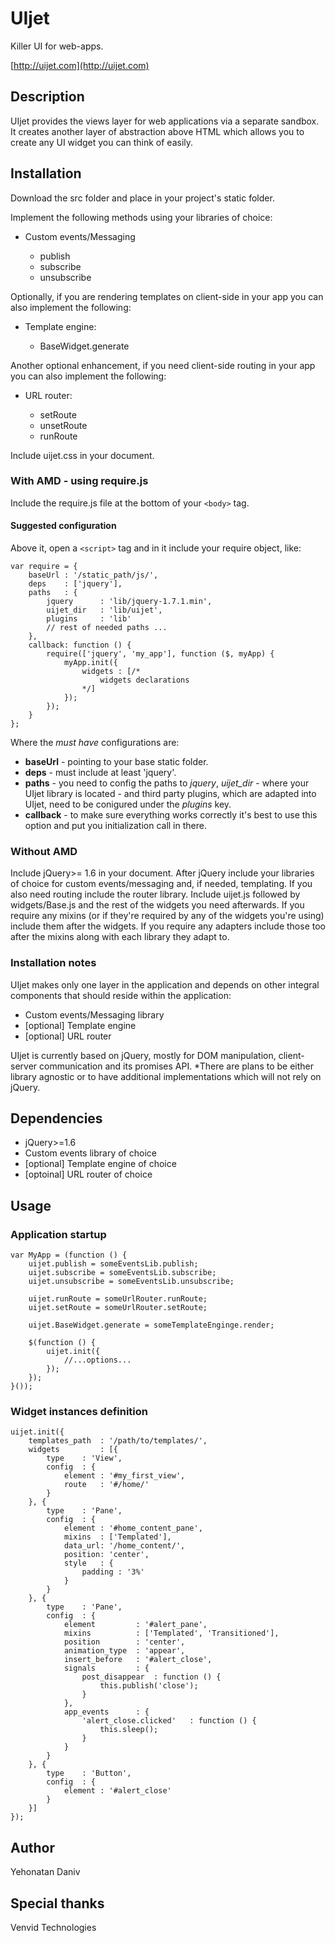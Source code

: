 # UIjet

Killer UI for web-apps.

[http://uijet.com](http://uijet.com)

## Description

UIjet provides the views layer for web applications via a separate sandbox.
It creates another layer of abstraction above HTML which allows you to create any UI widget you can think of
easily.

## Installation

Download the src folder and place in your project's static folder.

Implement the following methods using your libraries of choice:

* Custom events/Messaging

    * publish
    * subscribe
    * unsubscribe

Optionally, if you are rendering templates on client-side in your app you can also implement the following:

* Template engine:

    * BaseWidget.generate

Another optional enhancement, if you need client-side routing in your app you can also implement the following:

* URL router:

    * setRoute
    * unsetRoute
    * runRoute

Include uijet.css in your document.

### With AMD - using require.js

Include the require.js file at the bottom of your `<body>` tag.

#### Suggested configuration

Above it, open a `<script>` tag and in it include your require object, like:

    var require = {
        baseUrl : '/static_path/js/',
        deps    : ['jquery'],
        paths   : {
            jquery      : 'lib/jquery-1.7.1.min',
            uijet_dir   : 'lib/uijet',
            plugins     : 'lib'
            // rest of needed paths ...
        },
        callback: function () {
            require(['jquery', 'my_app'], function ($, myApp) {
                myApp.init({
                    widgets : [/*
                        widgets declarations
                    */]
                });
            });
        }
    };

Where the *must have* configurations are:

* **baseUrl** - pointing to your base static folder.
* **deps** - must include at least 'jquery'.
* **paths** - you need to config the paths to *jquery*, *uijet_dir* - where your UIjet library is located - and 
third party plugins, which are adapted into UIjet, need to be conigured under the *plugins* key.
* **callback** - to make sure everything works correctly it's best to use this option and put you initialization
call in there.

### Without AMD

Include jQuery>= 1.6 in your document.
After jQuery include your libraries of choice for custom events/messaging and, if needed, templating.
If you also need routing include the router library.
Include uijet.js followed by widgets/Base.js and the rest of the widgets you need afterwards.
If you require any mixins (or if they're required by any of the widgets you're using) include them after the widgets.
If you require any adapters include those too after the mixins along with each library they adapt to.


### Installation notes

UIjet makes only one layer in the application and depends on other integral components
that should reside within the application:

* Custom events/Messaging library
* [optional] Template engine
* [optional] URL router

UIjet is currently based on jQuery, mostly for DOM manipulation, client-server communication and its promises API.
*There are plans to be either library agnostic or to have additional implementations which will not rely on jQuery.

## Dependencies

* jQuery>=1.6
* Custom events library of choice
* [optional] Template engine of choice
* [optoinal] URL router of choice

## Usage

### Application startup

    var MyApp = (function () {
        uijet.publish = someEventsLib.publish;
        uijet.subscribe = someEventsLib.subscribe;
        uijet.unsubscribe = someEventsLib.unsubscribe;

        uijet.runRoute = someUrlRouter.runRoute;
        uijet.setRoute = someUrlRouter.setRoute;

        uijet.BaseWidget.generate = someTemplateEnginge.render;

        $(function () {
            uijet.init({
                //...options...
            });
        });
    }());

### Widget instances definition

    uijet.init({
        templates_path  : '/path/to/templates/',
        widgets         : [{
            type    : 'View',
            config  : {
                element : '#my_first_view',
                route   : '#/home/'
            }
        }, {
            type    : 'Pane',
            config  : {
                element : '#home_content_pane',
                mixins  : ['Templated'],
                data_url: '/home_content/',
                position: 'center',
                style   : {
                    padding : '3%'
                }
            }
        }, {
            type    : 'Pane',
            config  : {
                element         : '#alert_pane',
                mixins          : ['Templated', 'Transitioned'],
                position        : 'center',
                animation_type  : 'appear',
                insert_before   : '#alert_close',
                signals         : {
                    post_disappear  : function () {
                        this.publish('close');
                    }
                },
                app_events      : {
                    'alert_close.clicked'   : function () {
                        this.sleep();
                    }
                }
            }
        }, {
            type    : 'Button',
            config  : {
                element : '#alert_close'
            }
        }]
    });

## Author

Yehonatan Daniv

## Special thanks

Venvid Technologies